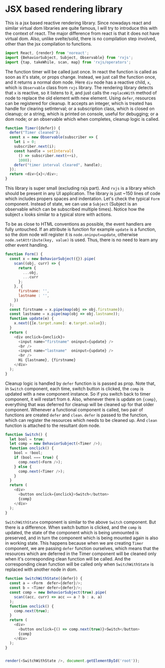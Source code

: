 
JSX based rendering library
===========================

This is a jsx based reactive rendering library. Since nowadays react and similar virtual dom libraries are
quite famous, I will try to introduce this with the context of react. The major difference from react is that
it does not have virtual dom. Also, unlike svelte/solid, there is no compilation step involved, other than the
jsx compilation to functions.


```js
import React, {render} from 'noreact';
import {BehaviorSubject, Subject, Observable} from 'rxjs';
import {tap, takeWhile, scan, map} from 'rxjs/operators';
```


The function timer will be called just once. In react the function is called as soon as it's state, or props change.
Instead, we just call the function once, and it returns a normal dom node. Here `div` node has a reactive child,
`x`, which is `Observable` class from `rxjs` library. The rendering library detects that `x` is reactive, so
it listens to it, and just calls the `replaceWith` method of node to replace the old element with new element.
Using `defer`, resources can be registered for cleanup. It accepts an integer, which is treated has handle for
clearing setInterval; or a subscription class, which is closed on cleanup; or a string, which is printed on console,
useful for debugging; or a dom node; or an observable which when completes, cleanup logic is called.



```js
function Timer({defer}) {
  defer("Timer cleaned");
  const x = new Observable(subscriber => {    
    let i = 0;
    subscriber.next(i);
    const handle = setInterval(
      () => subscriber.next(++i),
      1000);
    defer("timer interval cleared", handle);
  });
  return <div>{x}</div>;
}
```


This library is super small (excluding rxjs part). And `rxjs` is a library which should be present in any UI 
application. The library is just ~150 lines of code which includes propers spaces and indentation. Let's check the
typical `Form` component. Instead of state, we can use a `Subject` (Subject is an observable which can be 
subscribed multiple times). Notice how the subject `x` looks similar to a typical store with actions.

To be as close to HTML conventions as possible, the event handlers are fully untouched. If an attribute is function
for example `update` is a function, so the dom node will register it is `node.oninput=update`, otherwise 
`node.setAttribute(key, value)` is used. Thus, there is no need to learn any other event handling.


```js
function Form() {
  const x = new BehaviorSubject({}).pipe(
    scan((obj, curr) => {
      return {
        ...obj,
        ...curr
      };        
    }, {
      firstname: '',
      lastname : '',
    })
  );
  const firstname = x.pipe(map(obj => obj.firstname));
  const lastname = x.pipe(map(obj => obj.lastname));
  function update(e) {
    x.next({[e.target.name]: e.target.value});
  }
  return (
    <div onclick={onclick}>
      <input name="firstname" oninput={update} />
      <br />
      <input name="lastname"  oninput={update} />
      <br />
      Hi {lastname}, {firstname}
    </div>
  );
}
```


Cleanup logic is handled by `defer` function is is passed as prop. Note that, in `Switch` component, each time, 
switch button is clicked, the `comp` is updated with a new component instance. So if you switch back to timer
component, it will restart from `0`. Also, whenever there is update on `{comp}`, everything that was deferred for
cleanup will be cleaned up for that older component. Whenever a functional component is called, two pair of 
functions are created `defer` and `clean`. `defer` is passed to the function, which can register the resources
which needs to be cleaned up. And `clean` function is attached to the resultant dom node.


```js
function Switch() {
  let bool = true;
  let comp = new BehaviorSubject(<Timer />);
  function onclick() {
    bool = !bool;
    if (bool === true) {
      comp.next(<Form />);
    } else {
      comp.next(<Timer />);
    }
  }
  return (
    <div>
      <button onclick={onclick}>Switch</button>
      {comp}
    </div>
  );
}
```


`SwitchWithState` component is similar to the above `Switch` component. But there is a difference. When switch
button is clicked, and the `comp` is updated, the state of the component which is being unmounted is preserved, and
in turn the component which is being mounted again is also in working state. This happens because when we are 
creating `Timer` component, we are passing `defer` function ourselves, which means that the resources which are 
deferred in the Timer component will be cleaned only when it's corresponding clean function will be called. And
the corresponding clean function will be called only when `SwitchWithState` is replaced with another node in dom.


```js
function SwitchWithState({defer}) {
  const a = <Form  defer={defer}/>;
  const b = <Timer defer={defer}/>;
  const comp = new BehaviorSubject(true).pipe(
    scan((acc, curr) => acc == a ? b : a, a)
  );
  function onclick() {    
    comp.next(true);
  }
  return (
    <div>
      <button onclick={() => comp.next(true)}>Switch</button>
      {comp}
    </div>
  );
}


render(<SwitchWithState />, document.getElementById('root'));
```
